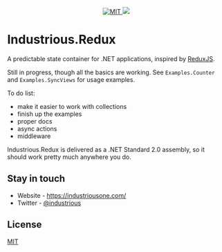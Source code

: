 <p align="center">
	<a href="https://opensource.org/licenses/MIT" target="_blank">
        <img src="https://img.shields.io/github/license/industriousone/industrious-redux" alt="MIT" />
    </a>
    <a href="https://twitter.com/industrious" target="_blank">
        <img src="https://img.shields.io/twitter/follow/industrious.svg?style=social&label=Follow">
    </a>
</p>

# Industrious.Redux

A predictable state container for .NET applications, inspired by [ReduxJS](https://redux.js.org).

Still in progress, though all the basics are working. See `Examples.Counter` and `Examples.SyncViews` for usage examples.

To do list:

- make it easier to work with collections
- finish up the examples
- proper docs
- async actions
- middleware

Industrious.Redux is delivered as a .NET Standard 2.0 assembly, so it should work pretty much anywhere you do.

## Stay in touch

- Website - https://industriousone.com/
- Twitter - [@industrious](https://twitter.com/industrious)

## License

[MIT](https://opensource.org/licenses/MIT)

